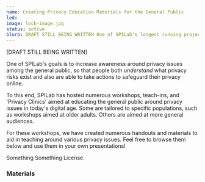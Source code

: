 ```yaml
---
name: Creating Privacy Education Materials for the General Public
led: 
image: lock-image.jpg
status: active
blurb: DRAFT STILL BEING WRITTEN One of SPILab's longest running projects, the aim of which is to create educational materials to educate the general public around various privacy and security related issues.
---
```



\[DRAFT STILL BEING WRITTEN\]

One of SPILab's goals is to increase awareness around privacy issues among the general public, so that people both _understand_ what privacy risks exist and also are able to take actions to safeguard their privacy online.

To this end, SPILab has hosted numerous workshops, teach-ins, and 'Privacy Clinics' aimed at educating the general public around privacy issues in today's digital age. Some are tailored to specific populations, such as workshops aimed at older adults. Others are aimed at more general audiences.

For these workshops, we have created numerous handouts and materials to aid in teaching around various privacy issues. Feel free to browse them below and use them in your own presentations!

Something Something License.

### Materials

